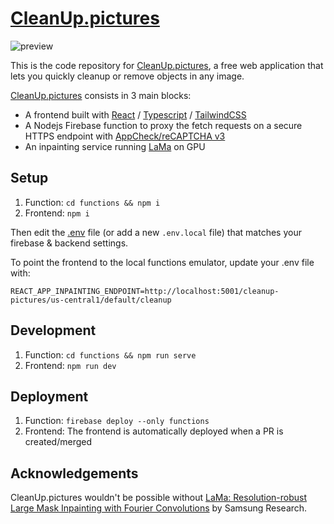 # [CleanUp.pictures](https://cleanup.pictures)

![preview](./docs/demo.gif)

This is the code repository for [CleanUp.pictures](https://cleanup.pictures), a free web application that lets you quickly cleanup or remove objects in any image.

[CleanUp.pictures](https://cleanup.pictures) consists in 3 main blocks:

- A frontend built with [React](https://reactjs.org/) / [Typescript](https://www.typescriptlang.org/) / [TailwindCSS](https://tailwindcss.com/)
- A Nodejs Firebase function to proxy the fetch requests on a secure HTTPS endpoint with [AppCheck/reCAPTCHA v3](https://firebase.google.com/docs/app-check)
- An inpainting service running [LaMa](https://github.com/saic-mdal/lama) on GPU

## Setup

1. Function: `cd functions && npm i`
2. Frontend: `npm i`

Then edit the [.env](.env) file (or add a new `.env.local` file) that matches your firebase & backend settings.

To point the frontend to the local functions emulator, update your .env file with:
```
REACT_APP_INPAINTING_ENDPOINT=http://localhost:5001/cleanup-pictures/us-central1/default/cleanup
```

## Development

1. Function: `cd functions && npm run serve`
2. Frontend: `npm run dev`

## Deployment

1. Function: `firebase deploy --only functions`
2. Frontend: The frontend is automatically deployed when a PR is created/merged

## Acknowledgements

CleanUp.pictures wouldn't be possible without [LaMa: Resolution-robust Large Mask Inpainting with Fourier Convolutions](https://github.com/saic-mdal/lama) by Samsung Research.
